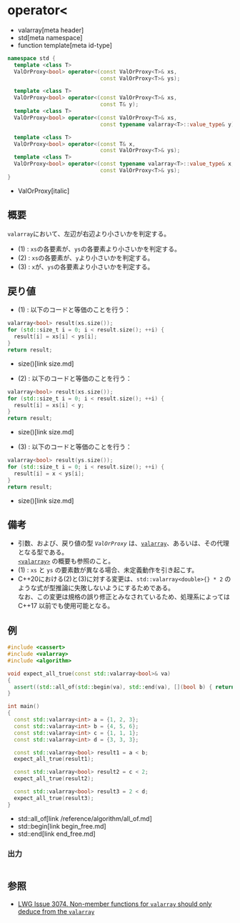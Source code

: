 # operator<
* valarray[meta header]
* std[meta namespace]
* function template[meta id-type]

```cpp
namespace std {
  template <class T>
  ValOrProxy<bool> operator<(const ValOrProxy<T>& xs,
                             const ValOrProxy<T>& ys);                     // (1)

  template <class T>
  ValOrProxy<bool> operator<(const ValOrProxy<T>& xs,
                             const T& y);                                  // (2) C++17 まで
  template <class T>
  ValOrProxy<bool> operator<(const ValOrProxy<T>& xs,
                             const typename valarray<T>::value_type& y);   // (2) C++20 から

  template <class T>
  ValOrProxy<bool> operator<(const T& x,
                             const ValOrProxy<T>& ys);                     // (3) C++17 まで
  template <class T>
  ValOrProxy<bool> operator<(const typename valarray<T>::value_type& x,
                             const ValOrProxy<T>& ys);                     // (3) C++20 から
}
```
* ValOrProxy[italic]

## 概要
`valarray`において、左辺が右辺より小さいかを判定する。

- (1) : `xs`の各要素が、`ys`の各要素より小さいかを判定する。
- (2) : `xs`の各要素が、`y`より小さいかを判定する。
- (3) : `x`が、`ys`の各要素より小さいかを判定する。


## 戻り値
- (1) : 以下のコードと等価のことを行う：

```cpp
valarray<bool> result(xs.size());
for (std::size_t i = 0; i < result.size(); ++i) {
  result[i] = xs[i] < ys[i];
}
return result;
```
* size()[link size.md]


- (2) : 以下のコードと等価のことを行う：

```cpp
valarray<bool> result(xs.size());
for (std::size_t i = 0; i < result.size(); ++i) {
  result[i] = xs[i] < y;
}
return result;
```
* size()[link size.md]


- (3) : 以下のコードと等価のことを行う：

```cpp
valarray<bool> result(ys.size());
for (std::size_t i = 0; i < result.size(); ++i) {
  result[i] = x < ys[i];
}
return result;
```
* size()[link size.md]


## 備考
- 引数、および、戻り値の型 *`ValOrProxy`* は、[`valarray`](../valarray.md)、あるいは、その代理となる型である。  
	[`<valarray>`](../../valarray.md) の概要も参照のこと。
- (1) : `xs` と `ys` の要素数が異なる場合、未定義動作を引き起こす。
- C++20における(2)と(3)に対する変更は、`std::valarray<double>{} * 2` のような式が型推論に失敗しないようにするためである。  
	なお、この変更は規格の誤り修正とみなされているため、処理系によっては C++17 以前でも使用可能となる。


## 例
```cpp example
#include <cassert>
#include <valarray>
#include <algorithm>

void expect_all_true(const std::valarray<bool>& va)
{
  assert((std::all_of(std::begin(va), std::end(va), [](bool b) { return b; })));
}

int main()
{
  const std::valarray<int> a = {1, 2, 3};
  const std::valarray<int> b = {4, 5, 6};
  const std::valarray<int> c = {1, 1, 1};
  const std::valarray<int> d = {3, 3, 3};

  const std::valarray<bool> result1 = a < b;
  expect_all_true(result1);

  const std::valarray<bool> result2 = c < 2;
  expect_all_true(result2);

  const std::valarray<bool> result3 = 2 < d;
  expect_all_true(result3);
}
```
* std::all_of[link /reference/algorithm/all_of.md]
* std::begin[link begin_free.md]
* std::end[link end_free.md]

### 出力
```
```


## 参照
- [LWG Issue 3074. Non-member functions for `valarray` should only deduce from the `valarray`](https://wg21.cmeerw.net/lwg/issue3074)
